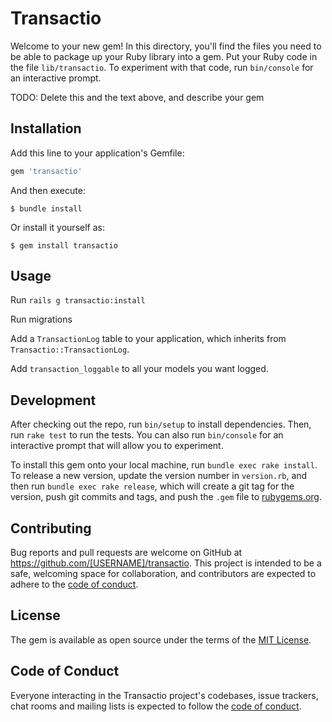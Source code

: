 # Transactio

Welcome to your new gem! In this directory, you'll find the files you need to be able to package up your Ruby library into a gem. Put your Ruby code in the file `lib/transactio`. To experiment with that code, run `bin/console` for an interactive prompt.

TODO: Delete this and the text above, and describe your gem

## Installation

Add this line to your application's Gemfile:

```ruby
gem 'transactio'
```

And then execute:

    $ bundle install

Or install it yourself as:

    $ gem install transactio

## Usage

Run `rails g transactio:install`

Run migrations

Add a `TransactionLog` table to your application, which inherits from `Transactio::TransactionLog`.

Add `transaction_loggable` to all your models you want logged.

## Development

After checking out the repo, run `bin/setup` to install dependencies. Then, run `rake test` to run the tests. You can also run `bin/console` for an interactive prompt that will allow you to experiment.

To install this gem onto your local machine, run `bundle exec rake install`. To release a new version, update the version number in `version.rb`, and then run `bundle exec rake release`, which will create a git tag for the version, push git commits and tags, and push the `.gem` file to [rubygems.org](https://rubygems.org).

## Contributing

Bug reports and pull requests are welcome on GitHub at https://github.com/[USERNAME]/transactio. This project is intended to be a safe, welcoming space for collaboration, and contributors are expected to adhere to the [code of conduct](https://github.com/[USERNAME]/transactio/blob/master/CODE_OF_CONDUCT.md).


## License

The gem is available as open source under the terms of the [MIT License](https://opensource.org/licenses/MIT).

## Code of Conduct

Everyone interacting in the Transactio project's codebases, issue trackers, chat rooms and mailing lists is expected to follow the [code of conduct](https://github.com/[USERNAME]/transactio/blob/master/CODE_OF_CONDUCT.md).

